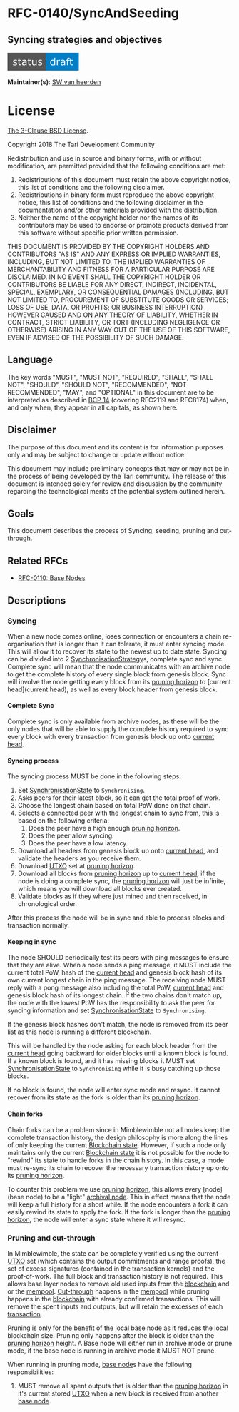 # RFC-0140/SyncAndSeeding

## Syncing strategies and objectives

![status: draft](theme/images/status-draft.svg)

**Maintainer(s)**: [SW van heerden](https://github.com/SWvheerden)

# License

[ The 3-Clause BSD License](https://opensource.org/licenses/BSD-3-Clause).

Copyright 2018 The Tari Development Community

Redistribution and use in source and binary forms, with or without modification, are permitted provided that the
following conditions are met:

1. Redistributions of this document must retain the above copyright notice, this list of conditions and the following
   disclaimer.
2. Redistributions in binary form must reproduce the above copyright notice, this list of conditions and the following
   disclaimer in the documentation and/or other materials provided with the distribution.
3. Neither the name of the copyright holder nor the names of its contributors may be used to endorse or promote products
   derived from this software without specific prior written permission.

THIS DOCUMENT IS PROVIDED BY THE COPYRIGHT HOLDERS AND CONTRIBUTORS "AS IS" AND ANY EXPRESS OR IMPLIED WARRANTIES,
INCLUDING, BUT NOT LIMITED TO, THE IMPLIED WARRANTIES OF MERCHANTABILITY AND FITNESS FOR A PARTICULAR PURPOSE ARE
DISCLAIMED. IN NO EVENT SHALL THE COPYRIGHT HOLDER OR CONTRIBUTORS BE LIABLE FOR ANY DIRECT, INDIRECT, INCIDENTAL,
SPECIAL, EXEMPLARY, OR CONSEQUENTIAL DAMAGES (INCLUDING, BUT NOT LIMITED TO, PROCUREMENT OF SUBSTITUTE GOODS OR
SERVICES; LOSS OF USE, DATA, OR PROFITS; OR BUSINESS INTERRUPTION) HOWEVER CAUSED AND ON ANY THEORY OF LIABILITY,
WHETHER IN CONTRACT, STRICT LIABILITY, OR TORT (INCLUDING NEGLIGENCE OR OTHERWISE) ARISING IN ANY WAY OUT OF THE USE OF
THIS SOFTWARE, EVEN IF ADVISED OF THE POSSIBILITY OF SUCH DAMAGE.

## Language

The key words "MUST", "MUST NOT", "REQUIRED", "SHALL", "SHALL NOT", "SHOULD", "SHOULD NOT", "RECOMMENDED", 
"NOT RECOMMENDED", "MAY", and "OPTIONAL" in this document are to be interpreted as described in 
[BCP 14](https://tools.ietf.org/html/bcp14) (covering RFC2119 and RFC8174) when, and only when, they appear in all capitals, as 
shown here.

## Disclaimer

The purpose of this document and its content is for information purposes only and may be subject to change or update
without notice.

This document may include preliminary concepts that may or may not be in the process of being developed by the Tari
community. The release of this document is intended solely for review and discussion by the community regarding the
technological merits of the potential system outlined herein.

## Goals

This document describes the process of Syncing, seeding, pruning and cut-through.

## Related RFCs

* [RFC-0110: Base Nodes](RFC-0110_BaseNodes.md)

## Descriptions

### Syncing

When a new node comes online, loses connection or encounters a chain re-organisation that is longer than it can tolerate, it must enter syncing mode. This will allow it to recover its state to the newest up to date state. Syncing can be divided into 2 [SynchronisationStrategy]s, complete sync and sync. Complete sync will mean that the node communicates with an archive node to get the complete history of every single block from genesis block. Sync will involve the node getting every block from its [pruning horizon](pruninghorizon) to [current head](current head), as well as every block header from genesis block. 

#### Complete Sync

Complete sync is only available from archive nodes, as these will be the only nodes that will be able to supply the complete history required to sync every block with every transaction from genesis block up onto [current head](currenthead). 



#### Syncing process

The syncing process MUST be done in the following steps:

1. Set [SynchronisationState] to `Synchronising`.
2. Asks peers for their latest block, so it can get the total proof of work. 
3. Choose the longest chain based on total PoW done on that chain.
4. Selects a connected peer with the longest chain to sync from, this is based on the following criteria:
   1. Does the peer have a high enough [pruning horizon](pruninghorizon).
   2. Does the peer allow syncing.
   3. Does the peer have a low latency.
5. Download all headers from genesis block up onto [current head](currenthead), and validate the headers as you receive them.
6. Download [UTXO](utxo) set at [pruning horizon](pruninghorizon). 
7. Download all blocks from  [pruning horizon](pruninghorizon) up to [current head](currenthead), if the node is doing a complete sync, the [pruning horizon](pruninghorizon) will just be infinite, which means you will download all blocks ever created.
8. Validate blocks as if they where just mined and then received, in chronological order. 

After this process the node will be in sync and able to process blocks and transaction normally. 

#### Keeping in sync

The node SHOULD periodically test its peers with ping messages to ensure that they are alive. When a node sends a ping message, it MUST include the current total PoW, hash of the [current head](currenthead) and genesis block hash of its own current longest chain in the ping message. The receiving node MUST reply with a pong message also including the total PoW, [current head](currenthead) and genesis block hash of its longest chain. If the two chains don't match up, the node with the lowest PoW has the responsibility to ask the peer for syncing information and set [SynchronisationState] to `Synchronising`. 

If the genesis block hashes don't match, the node is removed from its peer list as this node is running a different blockchain. 

This will be handled by the node asking for each block header from the [current head](currenthead) going backward for older blocks until a known block is found. If a known block is found, and it has missing blocks it MUST set [SynchronisationState] to `Synchronising` while it is busy catching up those blocks.

If no block is found, the node will enter sync mode and resync. It cannot recover from its state as the fork is older than its [pruning horizon](pruninghorizon).

#### Chain forks

Chain forks can be a problem since in Mimblewimble not all nodes keep the complete transaction history, the design philosophy is more along the lines of only keeping the current [Blockchain state](blockchainstate). However, if such a node only maintains only the current [Blockchain state](blockchainstate) it is not possible for the node to "rewind" its state to handle forks in the chain history. In this case, a mode must re-sync its chain to recover the necessary transaction history up onto its [pruning horizon](pruninghorizon).

To counter this problem we use  [pruning horizon](pruninghorizon), this allows every [node](base node) to be a "light" [archival node](archivenode). This in effect means that the node will keep a full history for a short while. If the node encounters a fork it can easily rewind its state to apply the fork. If the fork is longer than the [pruning horizon](pruninghorizon), the node will enter a sync state where it will resync. 

### Pruning and cut-through

[Pruning and cut-through]: #Pruning-and-cut-through	"Remove already spent outputs from the [utxo]"

In Mimblewimble, the state can be completely verified using the current [UTXO](utxo) set (which contains the output commitments and range proofs), the set of excess signatures (contained in the transaction kernels) and the proof-of-work. The full block and transaction history is not required. This allows base layer nodes to remove old used inputs from the [blockchain] and or the [mempool]. [Cut-through](cut-through) happens in the [mempool] while pruning happens in the [blockchain] with already confirmed transactions. This will remove the spent inputs and outputs, but will retain the excesses of each [transaction]. 

Pruning is only for the benefit of the local base node as it reduces the local blockchain size. Pruning only happens after the block is older than the [pruning horizon](pruninghorizon) height. A Base node will either run in archive mode or prune mode, if the base node is running in archive mode it MUST NOT prune. 

When running in pruning mode, [base node]s have the following responsibilities:

1. MUST remove all spent outputs that is older than the [pruning horizon](pruninghorizon) in it's current stored [UTXO](utxo) when a new block is received from another [base node].



[archivenode]: Glossary.md#archivenode
[blockchainstate]: Glossary.md#blockchainstate
[pruninghorizon]: Glossary.md#pruninghorizon
[tari coin]: Glossary.md#tari-coin
[blockchain]: Glossary.md#blockchain
[currenthead]: Glossary.md#currenthead
[block]: Glossary.md#block
[transaction]: Glossary.md#transaction
[base node]: Glossary.md#base-node
[utxo]: Glossary.md#unspent-transaction-outputs
[mimblewimble]: Glossary.md#mimblewimble
[mempool]: Glossary.md#mempool
[ValidationState]: Glossary.md#validationstate
[BroadcastStrategy]: Glossary.md#broadcaststrategy
[range proof]: Glossary.md#range-proof
[SynchronisationStrategy]: Glossary.md#synchronisationstrategy
[SynchronisationState]: Glossary.md#synchronisationstate
[mining server]: Glossary.md#mining-server
[cut-through]: RFC-0110_BaseNodes.md#Pruning-and-cut-through